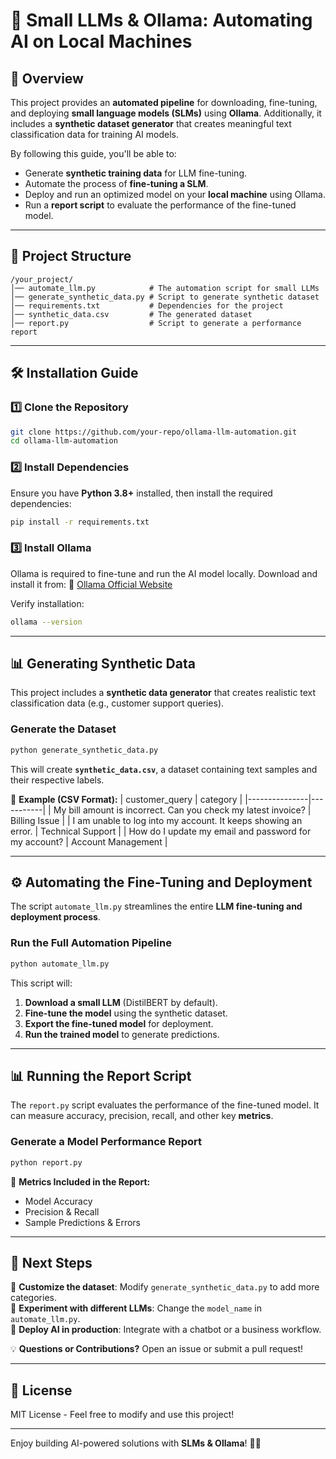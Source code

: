 # 📌 Small LLMs & Ollama: Automating AI on Local Machines

## 📖 Overview

This project provides an **automated pipeline** for downloading, fine-tuning, and deploying **small language models (SLMs)** using **Ollama**. Additionally, it includes a **synthetic dataset generator** that creates meaningful text classification data for training AI models.

By following this guide, you'll be able to:
- Generate **synthetic training data** for LLM fine-tuning.
- Automate the process of **fine-tuning a SLM**.
- Deploy and run an optimized model on your **local machine** using Ollama.
- Run a **report script** to evaluate the performance of the fine-tuned model.

---

## 📁 Project Structure
```
/your_project/
│── automate_llm.py            # The automation script for small LLMs
│── generate_synthetic_data.py # Script to generate synthetic dataset
│── requirements.txt           # Dependencies for the project
│── synthetic_data.csv         # The generated dataset
│── report.py                  # Script to generate a performance report
```

---

## 🛠️ Installation Guide

### **1️⃣ Clone the Repository**
```bash
git clone https://github.com/your-repo/ollama-llm-automation.git
cd ollama-llm-automation
```

### **2️⃣ Install Dependencies**
Ensure you have **Python 3.8+** installed, then install the required dependencies:
```bash
pip install -r requirements.txt
```

### **3️⃣ Install Ollama**
Ollama is required to fine-tune and run the AI model locally. Download and install it from:
🔗 [Ollama Official Website](https://ollama.ai/)

Verify installation:
```bash
ollama --version
```

---

## 📊 Generating Synthetic Data
This project includes a **synthetic data generator** that creates realistic text classification data (e.g., customer support queries).

### **Generate the Dataset**
```bash
python generate_synthetic_data.py
```

This will create **`synthetic_data.csv`**, a dataset containing text samples and their respective labels.

📌 **Example (CSV Format):**
| customer_query | category |
|---------------|-----------|
| My bill amount is incorrect. Can you check my latest invoice? | Billing Issue |
| I am unable to log into my account. It keeps showing an error. | Technical Support |
| How do I update my email and password for my account? | Account Management |

---

## ⚙️ Automating the Fine-Tuning and Deployment
The script `automate_llm.py` streamlines the entire **LLM fine-tuning and deployment process**.

### **Run the Full Automation Pipeline**
```bash
python automate_llm.py
```

This script will:
1. **Download a small LLM** (DistilBERT by default).
2. **Fine-tune the model** using the synthetic dataset.
3. **Export the fine-tuned model** for deployment.
4. **Run the trained model** to generate predictions.

---

## 📊 Running the Report Script
The `report.py` script evaluates the performance of the fine-tuned model. It can measure accuracy, precision, recall, and other key **metrics**.

### **Generate a Model Performance Report**
```bash
python report.py
```

📌 **Metrics Included in the Report:**
- Model Accuracy
- Precision & Recall
- Sample Predictions & Errors

---

## 🚀 Next Steps
🔹 **Customize the dataset**: Modify `generate_synthetic_data.py` to add more categories.  
🔹 **Experiment with different LLMs**: Change the `model_name` in `automate_llm.py`.  
🔹 **Deploy AI in production**: Integrate with a chatbot or a business workflow.  

💡 **Questions or Contributions?** Open an issue or submit a pull request!

---

## 📌 License
MIT License - Feel free to modify and use this project!

---

Enjoy building AI-powered solutions with **SLMs & Ollama**! 🎉🚀

